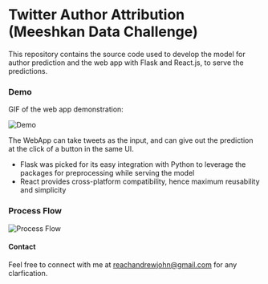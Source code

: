 # Twitter Author Attribution (Meeshkan Data Challenge)

This repository contains the source code used to develop the model for author prediction and the web app with Flask and React.js, to serve the predictions.

### Demo

GIF of the web app demonstration:

![Demo](/images/Demo_WebApp_Attribution_Andrew.gif)

The WebApp can take tweets as the input, and can give out the prediction at the click of a button in the same UI.

* Flask was picked for its easy integration with Python to leverage the packages for preprocessing while serving the model
* React provides cross-platform compatibility, hence maximum reusability and simplicity

### Process Flow

![Process Flow](/images/logo.png)

#### Contact

Feel free to connect with me at reachandrewjohn@gmail.com for any clarfication.